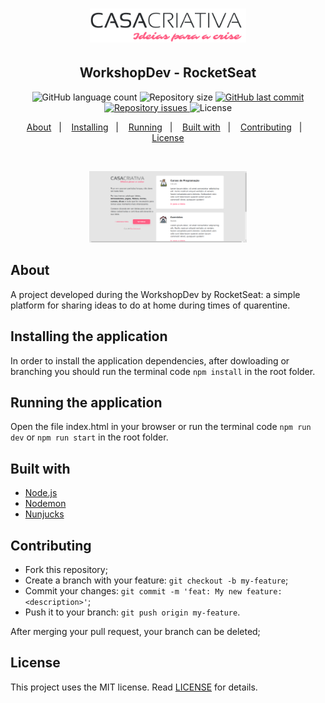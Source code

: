 <h1 align="center">
    <img alt="Casa Criativa" title="#casacriativa" src="public/logo.png" width="250px" />
</h1>

<h2 align="center">
  WorkshopDev - RocketSeat
</h2>
<p align="center">
  <img alt="GitHub language count" src="https://img.shields.io/github/languages/count/e7r7i7c/casa-criativa">

  <img alt="Repository size" src="https://img.shields.io/github/repo-size/e7r7i7c/casa-criativa">
  
  <a href="https://github.com/e7r7i7c/casa-criativa/commits/master">
    <img alt="GitHub last commit" src="https://img.shields.io/github/last-commit/e7r7i7c/casa-criativa">
  </a>

  <a href="https://github.com/e7r7i7c/casa-criativa/issues">
    <img alt="Repository issues" src="https://img.shields.io/github/issues/e7r7i7c/casa-criativa">
  </a>

  <img alt="License" src="https://img.shields.io/badge/license-MIT-brightgreen">
</p>

<p align="center">
  <a href="#about">About</a>&nbsp;&nbsp;&nbsp;|&nbsp;&nbsp;&nbsp;
  <a href="#installing-the-application">Installing</a>&nbsp;&nbsp;&nbsp;|&nbsp;&nbsp;&nbsp;
  <a href="#running-the-application">Running</a>&nbsp;&nbsp;&nbsp;|&nbsp;&nbsp;&nbsp;
  <!--<a href="#testing">Testing</a>&nbsp;&nbsp;&nbsp;|&nbsp;&nbsp;&nbsp; -->
  <a href="#built-with">Built with</a>&nbsp;&nbsp;&nbsp;|&nbsp;&nbsp;&nbsp;
  <!--<a href="#layout">Layout</a>&nbsp;&nbsp;&nbsp;|&nbsp;&nbsp;&nbsp;-->
  <a href="#contributing">Contributing</a>&nbsp;&nbsp;&nbsp;|&nbsp;&nbsp;&nbsp;
  <a href="#license">License</a>
</p>

<br>

<p align="center">
  <img alt="Frontend" src="public/screen.png" width="50%">
</p>


## About

A project developed during the WorkshopDev by RocketSeat: a simple platform for sharing ideas to do at home during times of quarentine.

## Installing the application

In order to install the application dependencies, after dowloading or branching you should run the terminal code `npm install` in the root folder.

## Running the application

Open the file index.html in your browser or run the terminal code `npm run dev` or `npm run start` in the root folder.

<!--
## Testing

All tests can be run using <strong>supertest</strong> with the following line in terminal: `npm test` 

So far there are two tests:

Back end:
* ong.spec
* generateUniqueId.spec
-->

## Built with

* [Node.js](https://nodejs.org/en/)
* [Nodemon](https://www.npmjs.com/package/nodemon)
* [Nunjucks](https://mozilla.github.io/nunjucks/)

<!--
## Layout

 You can download the layout (`.sketch`) using [this link](.github/DevRadar.sketch).

To open it in any SO, use [Figma](https://figma.com).
-->

## Contributing

* Fork this repository;
* Create a branch with your feature: `git checkout -b my-feature`;
* Commit your changes: `git commit -m 'feat: My new feature: <description>'`;
* Push it to your branch: `git push origin my-feature`.

After merging your pull request, your branch can be deleted;

## License

This project uses the MIT license. Read [LICENSE](LICENSE.txt) for details.
